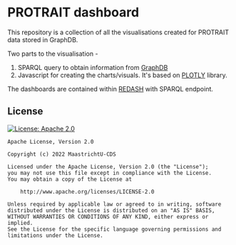 # PROTRAIT dashboard

This repository is a collection of all the visualisations created for PROTRAIT data stored in GraphDB.

Two parts to the visualisation - 
1. SPARQL query to obtain information from [GraphDB](https://graphdb.ontotext.com/)
2. Javascript for creating the charts/visuals. It's based on [PLOTLY](https://github.com/plotly/plotly.js) library.

The dashboards are contained within [REDASH](https://github.com/getredash/redash) with SPARQL endpoint.

## License
[![License: Apache 2.0](https://img.shields.io/github/license/MaastrichtU-CDS/protrait_dashboard)](https://opensource.org/licenses/Apache-2.0)
```
Apache License, Version 2.0

Copyright (c) 2022 MaastrichtU-CDS

Licensed under the Apache License, Version 2.0 (the "License");
you may not use this file except in compliance with the License.
You may obtain a copy of the License at
    
    http://www.apache.org/licenses/LICENSE-2.0

Unless required by applicable law or agreed to in writing, software
distributed under the License is distributed on an "AS IS" BASIS,
WITHOUT WARRANTIES OR CONDITIONS OF ANY KIND, either express or implied.
See the License for the specific language governing permissions and
limitations under the License.
```
